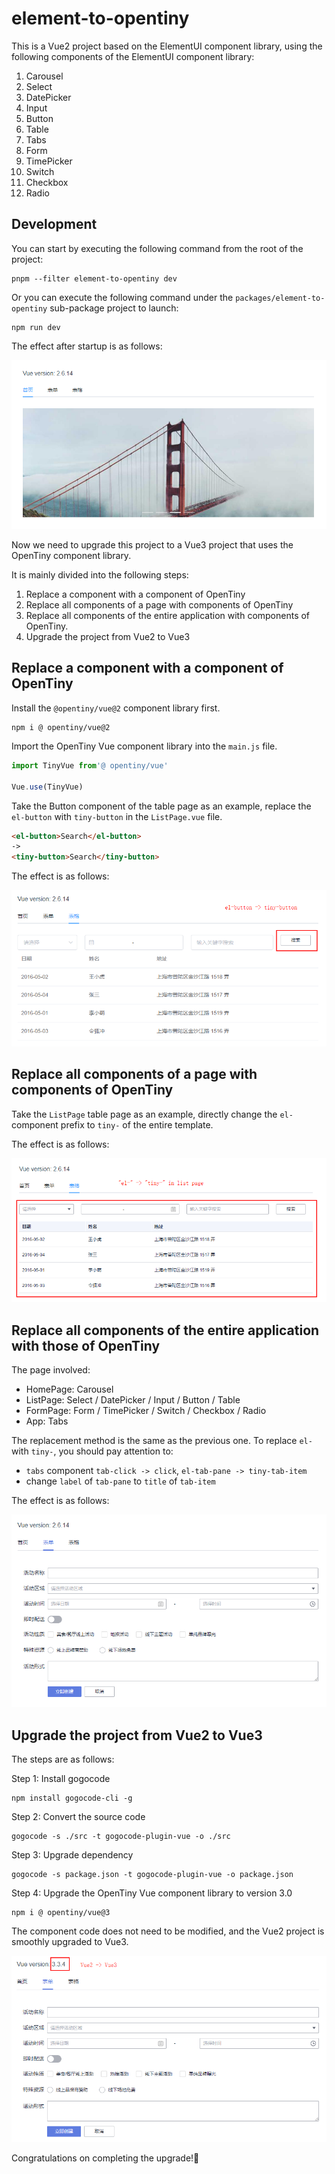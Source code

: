 # element-to-opentiny

This is a Vue2 project based on the ElementUI component library, using the following components of the ElementUI component library:
1. Carousel
2. Select
3. DatePicker
4. Input
5. Button
6. Table
7. Tabs
8. Form
9. TimePicker
10. Switch
11. Checkbox
12. Radio

## Development

You can start by executing the following command from the root of the project:

```shell
pnpm --filter element-to-opentiny dev
```

Or you can execute the following command under the `packages/element-to-opentiny` sub-package project to launch:

```shell
npm run dev
```

The effect after startup is as follows:

![vue2-element](./public/assets/vue2-element.png)

Now we need to upgrade this project to a Vue3 project that uses the OpenTiny component library.

It is mainly divided into the following steps:

1. Replace a component with a component of OpenTiny
2. Replace all components of a page with components of OpenTiny
3. Replace all components of the entire application with components of OpenTiny.
4. Upgrade the project from Vue2 to Vue3

## Replace a component with a component of OpenTiny

Install the `@opentiny/vue@2` component library first.

```shell
npm i @ opentiny/vue@2
```

Import the OpenTiny Vue component library into the `main.js` file.

```ts
import TinyVue from'@ opentiny/vue'

Vue.use(TinyVue)
```

Take the Button component of the table page as an example, replace the `el-button` with `tiny-button` in the `ListPage.vue` file.

```html
<el-button>Search</el-button>
->
<tiny-button>Search</tiny-button>
```

The effect is as follows:

![el-button-to-tiny-button](./public/assets/el-button-to-tiny-button.png)

## Replace all components of a page with components of OpenTiny

Take the `ListPage` table page as an example, directly change the `el-` component prefix to `tiny-` of the entire template.

The effect is as follows:

![one-page-el-to-tiny](./public/assets/one-page-el-to-tiny.png)

## Replace all components of the entire application with those of OpenTiny

The page involved:

- HomePage: Carousel
- ListPage: Select / DatePicker / Input / Button / Table
- FormPage: Form / TimePicker / Switch / Checkbox / Radio
- App: Tabs

The replacement method is the same as the previous one. To replace `el-` with `tiny-`, you should pay attention to:

- `tabs` component `tab-click -> click`, `el-tab-pane -> tiny-tab-item`
- change `label` of `tab-pane` to `title` of `tab-item`

The effect is as follows:

![all-pages-element-to-opentiny](./public/assets/all-pages-element-to-opentiny.png)

## Upgrade the project from Vue2 to Vue3

The steps are as follows:

Step 1: Install gogocode

```shell
npm install gogocode-cli -g
```

Step 2: Convert the source code

```shell
gogocode -s ./src -t gogocode-plugin-vue -o ./src
```

Step 3: Upgrade dependency

```shell
gogocode -s package.json -t gogocode-plugin-vue -o package.json
```

Step 4: Upgrade the OpenTiny Vue component library to version 3.0

```shell
npm i @ opentiny/vue@3
```

The component code does not need to be modified, and the Vue2 project is smoothly upgraded to Vue3.

![vue2-to-vue3](./public/assets/vue2-to-vue3.png)

Congratulations on completing the upgrade!🎉
